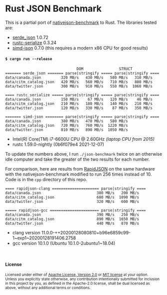 # Rust JSON Benchmark

This is a partial port of [nativejson-benchmark] to Rust. The libraries tested
are:

- [serde\_json] 1.0.72
- [rustc-serialize] 0.3.24
- [simd-json] 0.7.0 (this requires a modern x86 CPU for good results)

[nativejson-benchmark]: https://github.com/miloyip/nativejson-benchmark
[serde\_json]: https://github.com/serde-rs/json
[rustc-serialize]: https://github.com/rust-lang-nursery/rustc-serialize
[simd-json]: https://github.com/simd-lite/simd-json

#### `$ cargo run --release`

```
                                DOM                STRUCT
======= serde_json ======= parse|stringify ===== parse|stringify ====
data/canada.json         320 MB/s   430 MB/s   580 MB/s   310 MB/s
data/citm_catalog.json   420 MB/s   560 MB/s   710 MB/s   880 MB/s
data/twitter.json        300 MB/s   910 MB/s   550 MB/s  1060 MB/s

==== rustc_serialize ===== parse|stringify ===== parse|stringify ====
data/canada.json         150 MB/s    67 MB/s   120 MB/s    46 MB/s
data/citm_catalog.json   210 MB/s   180 MB/s   140 MB/s   210 MB/s
data/twitter.json        120 MB/s   330 MB/s    87 MB/s   350 MB/s

======= simd-json ======== parse|stringify ===== parse|stringify ====
data/canada.json         380 MB/s   470 MB/s   580 MB/s
data/citm_catalog.json   720 MB/s   760 MB/s  1220 MB/s
data/twitter.json        810 MB/s   890 MB/s  1050 MB/s
```

- Intel(R) Core(TM) i7-6600U CPU @ 2.60GHz *(laptop CPU from 2015)*
- rustc 1.59.0-nightly (0b6f079e4 2021-12-07)

To update the numbers above, I run `./json-benchmark` twice on an otherwise idle
computer and take the greater of the two results for each number.

For comparison, here are results from [RapidJSON] on the same hardware with the
nativejson-benchmark modified to run 256 times instead of 10. Code is in the
`cpp` directory of this repo.

[RapidJSON]: https://github.com/miloyip/rapidjson

```
==== rapidjson-clang ===================== parse|stringify ====
data/canada.json                         380 MB/s   200 MB/s
data/citm_catalog.json                   680 MB/s  1090 MB/s
data/twitter.json                        320 MB/s   600 MB/s

===== rapidjson-gcc ====================== parse|stringify ====
data/canada.json                         390 MB/s   250 MB/s
data/citm_catalog.json                   890 MB/s  1650 MB/s
data/twitter.json                        440 MB/s   870 MB/s
```

- clang version 11.0.0-++20200128080810+b96e6859c99-1~exp1~20200128191406.2758
- gcc version 10.1.0 (Ubuntu 10.1.0-2ubuntu1~18.04)

<br>

#### License

<sup>
Licensed under either of <a href="LICENSE-APACHE">Apache License, Version
2.0</a> or <a href="LICENSE-MIT">MIT license</a> at your option.
</sup>

<br>

<sub>
Unless you explicitly state otherwise, any contribution intentionally submitted
for inclusion in this project by you, as defined in the Apache-2.0 license,
shall be dual licensed as above, without any additional terms or conditions.
</sub>
